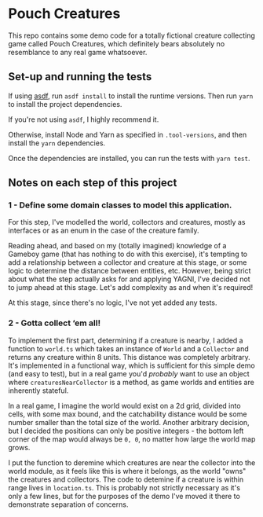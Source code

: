 # Pouch Creatures

This repo contains some demo code for a totally fictional creature collecting game called Pouch Creatures, which definitely bears absolutely no resemblance to any real game whatsoever.

## Set-up and running the tests

If using [asdf](https://github.com/asdf-vm/asdf), run `asdf install` to install the runtime versions. Then run `yarn` to install the project dependencies.

If you're not using `asdf`, I highly recommend it.

Otherwise, install Node and Yarn as specified in `.tool-versions`, and then install the `yarn` dependencies.

Once the dependencies are installed, you can run the tests with `yarn test`.

## Notes on each step of this project

### 1 - Define some domain classes to model this application.

For this step, I've modelled the world, collectors and creatures, mostly as interfaces or as an enum in the case of the creature family.

Reading ahead, and based on my (totally imagined) knowledge of a Gameboy game (that has nothing to do with this exercise), it's tempting to add a relationship between a collector and creature at this stage, or some logic to determine the distance between entities, etc. However, being strict about what the step actually asks for and applying YAGNI, I've decided not to jump ahead at this stage. Let's add complexity as and when it's required!

At this stage, since there's no logic, I've not yet added any tests.

### 2 - Gotta collect ‘em all!

To implement the first part, determining if a creature is nearby, I added a function to `world.ts` which takes an instance of `World` and a `Collector` and returns any creature within 8 units. This distance was completely arbitrary. It's implemented in a functional way, which is sufficient for this simple demo (and easy to test), but in a real game you'd _probably_ want to use an object where `creaturesNearCollector` is a method, as game worlds and entities are inherently stateful.

In a real game, I imagine the world would exist on a 2d grid, divided into cells, with some max bound, and the catchability distance would be some number smaller than the total size of the world. Another arbitrary decision, but I decided the positions can only be positive integers - the bottom left corner of the map would always be `0, 0`, no matter how large the world map grows.

I put the function to deremine which creatures are near the collector into the world module, as it feels like this is where it belongs, as the world "owns" the creatures and collectors. The code to detemine if a creature is within range lives in `location.ts`. This is probably not strictly necessary as it's only a few lines, but for the purposes of the demo I've moved it there to demonstrate separation of concerns.
